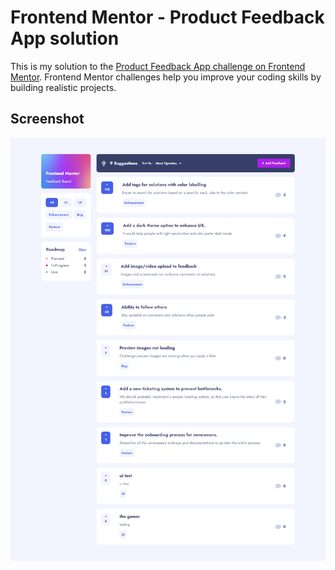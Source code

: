# Frontend Mentor - Product Feedback App solution

This is my solution to the [Product Feedback App challenge on Frontend Mentor](https://www.frontendmentor.io/challenges/product-feedback-app-wbvUYqjR6). Frontend Mentor challenges help you improve your coding skills by building realistic projects.

## Screenshot

![Home page](./src/assets/screenshots/home-ss.png)
